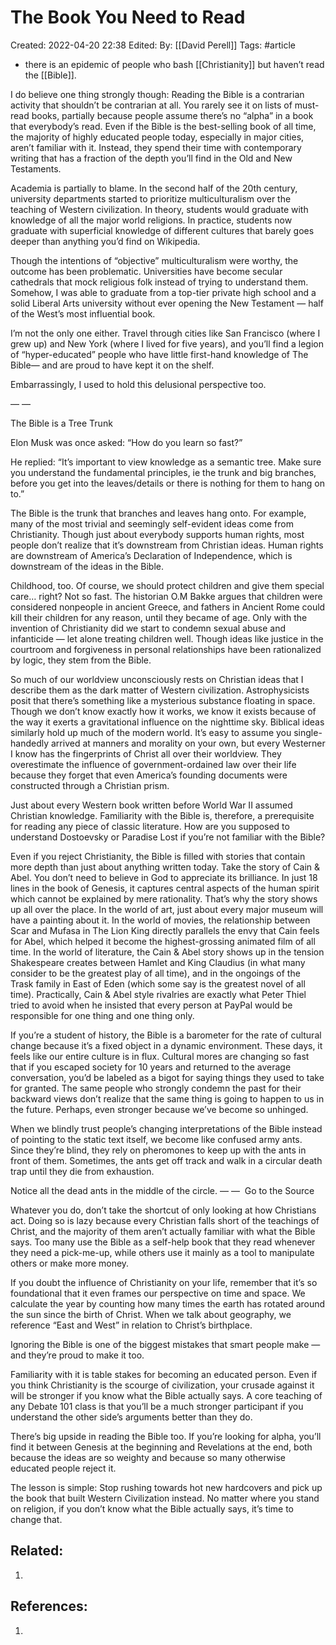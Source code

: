 # The Book You Need to Read
Created: 2022-04-20 22:38
Edited: 
By: [[David Perell]]
Tags: #article 

- there is an epidemic of people who bash [[Christianity]] but haven’t read the [[Bible]].



I do believe one thing strongly though: Reading the Bible is a contrarian activity that shouldn’t be contrarian at all. You rarely see it on lists of must-read books, partially because people assume there’s no “alpha” in a book that everybody’s read. Even if the Bible is the best-selling book of all time, the majority of highly educated people today, especially in major cities, aren’t familiar with it. Instead, they spend their time with contemporary writing that has a fraction of the depth you’ll find in the Old and New Testaments.

Academia is partially to blame. In the second half of the 20th century, university departments started to prioritize multiculturalism over the teaching of Western civilization. In theory, students would graduate with knowledge of all the major world religions. In practice, students now graduate with superficial knowledge of different cultures that barely goes deeper than anything you’d find on Wikipedia.

Though the intentions of “objective” multiculturalism were worthy, the outcome has been problematic. Universities have become secular cathedrals that mock religious folk instead of trying to understand them. Somehow, I was able to graduate from a top-tier private high school and a solid Liberal Arts university without ever opening the New Testament — half of the West’s most influential book.

I’m not the only one either. Travel through cities like San Francisco (where I grew up) and New York (where I lived for five years), and you’ll find a legion of “hyper-educated” people who have little first-hand knowledge of The Bible— and are proud to have kept it on the shelf.

Embarrassingly, I used to hold this delusional perspective too.

— —

The Bible is a Tree Trunk

Elon Musk was once asked: “How do you learn so fast?”

He replied: “It’s important to view knowledge as a semantic tree. Make sure you understand the fundamental principles, ie the trunk and big branches, before you get into the leaves/details or there is nothing for them to hang on to.”

The Bible is the trunk that branches and leaves hang onto. For example, many of the most trivial and seemingly self-evident ideas come from Christianity. Though just about everybody supports human rights, most people don’t realize that it’s downstream from Christian ideas. Human rights are downstream of America’s Declaration of Independence, which is downstream of the ideas in the Bible.

Childhood, too. Of course, we should protect children and give them special care… right? Not so fast. The historian O.M Bakke argues that children were considered nonpeople in ancient Greece, and fathers in Ancient Rome could kill their children for any reason, until they became of age. Only with the invention of Christianity did we start to condemn sexual abuse and infanticide — let alone treating children well. Though ideas like justice in the courtroom and forgiveness in personal relationships have been rationalized by logic, they stem from the Bible.

So much of our worldview unconsciously rests on Christian ideas that I describe them as the dark matter of Western civilization. Astrophysicists posit that there’s something like a mysterious substance floating in space. Though we don’t know exactly how it works, we know it exists because of the way it exerts a gravitational influence on the nighttime sky. Biblical ideas similarly hold up much of the modern world. It’s easy to assume you single-handedly arrived at manners and morality on your own, but every Westerner I know has the fingerprints of Christ all over their worldview. They overestimate the influence of government-ordained law over their life because they forget that even America’s founding documents were constructed through a Christian prism.

Just about every Western book written before World War II assumed Christian knowledge. Familiarity with the Bible is, therefore, a prerequisite for reading any piece of classic literature. How are you supposed to understand Dostoevsky or Paradise Lost if you’re not familiar with the Bible?

Even if you reject Christianity, the Bible is filled with stories that contain more depth than just about anything written today. Take the story of Cain & Abel. You don’t need to believe in God to appreciate its brilliance. In just 18 lines in the book of Genesis, it captures central aspects of the human spirit which cannot be explained by mere rationality. That’s why the story shows up all over the place. In the world of art, just about every major museum will have a painting about it. In the world of movies, the relationship between Scar and Mufasa in The Lion King directly parallels the envy that Cain feels for Abel, which helped it become the highest-grossing animated film of all time. In the world of literature, the Cain & Abel story shows up in the tension Shakespeare creates between Hamlet and King Claudius (in what many consider to be the greatest play of all time), and in the ongoings of the Trask family in East of Eden (which some say is the greatest novel of all time). Practically, Cain & Abel style rivalries are exactly what Peter Thiel tried to avoid when he insisted that every person at PayPal would be responsible for one thing and one thing only.

If you’re a student of history, the Bible is a barometer for the rate of cultural change because it’s a fixed object in a dynamic environment. These days, it feels like our entire culture is in flux. Cultural mores are changing so fast that if you escaped society for 10 years and returned to the average conversation, you’d be labeled as a bigot for saying things they used to take for granted. The same people who strongly condemn the past for their backward views don’t realize that the same thing is going to happen to us in the future. Perhaps, even stronger because we’ve become so unhinged.

When we blindly trust people’s changing interpretations of the Bible instead of pointing to the static text itself, we become like confused army ants. Since they’re blind, they rely on pheromones to keep up with the ants in front of them. Sometimes, the ants get off track and walk in a circular death trap until they die from exhaustion.


Notice all the dead ants in the middle of the circle.
— —​
​
Go to the Source

Whatever you do, don’t take the shortcut of only looking at how Christians act. Doing so is lazy because every Christian falls short of the teachings of Christ, and the majority of them aren’t actually familiar with what the Bible says. Too many use the Bible as a self-help book that they read whenever they need a pick-me-up, while others use it mainly as a tool to manipulate others or make more money.

If you doubt the influence of Christianity on your life, remember that it’s so foundational that it even frames our perspective on time and space. We calculate the year by counting how many times the earth has rotated around the sun since the birth of Christ. When we talk about geography, we reference “East and West” in relation to Christ’s birthplace.

Ignoring the Bible is one of the biggest mistakes that smart people make — and they’re proud to make it too.

Familiarity with it is table stakes for becoming an educated person. Even if you think Christianity is the scourge of civilization, your crusade against it will be stronger if you know what the Bible actually says. A core teaching of any Debate 101 class is that you’ll be a much stronger participant if you understand the other side’s arguments better than they do.

There’s big upside in reading the Bible too. If you’re looking for alpha, you’ll find it between Genesis at the beginning and Revelations at the end, both because the ideas are so weighty and because so many otherwise educated people reject it.

The lesson is simple: Stop rushing towards hot new hardcovers and pick up the book that built Western Civilization instead. No matter where you stand on religion, if you don’t know what the Bible actually says, it’s time to change that.


## Related:
1. 

## References:
1. 